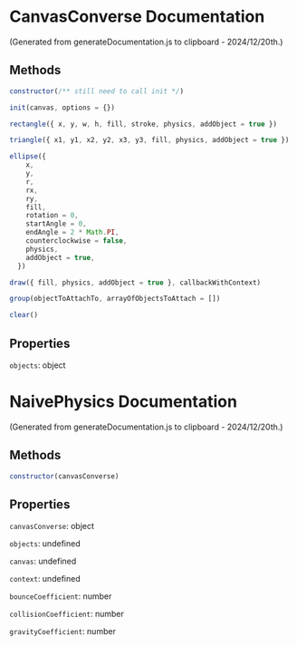 # CanvasConverse Documentation

(Generated from generateDocumentation.js to clipboard - 2024/12/20th.)

## Methods

```js
constructor(/** still need to call init */)
```

```js
init(canvas, options = {})
```

```js
rectangle({ x, y, w, h, fill, stroke, physics, addObject = true })
```

```js
triangle({ x1, y1, x2, y2, x3, y3, fill, physics, addObject = true })
```

```js
ellipse({
    x,
    y,
    r,
    rx,
    ry,
    fill,
    rotation = 0,
    startAngle = 0,
    endAngle = 2 * Math.PI,
    counterclockwise = false,
    physics,
    addObject = true,
  })
```

```js
draw({ fill, physics, addObject = true }, callbackWithContext)
```

```js
group(objectToAttachTo, arrayOfObjectsToAttach = [])
```

```js
clear()
```

## Properties

`objects`: object

# NaivePhysics Documentation

(Generated from generateDocumentation.js to clipboard - 2024/12/20th.)

## Methods

```js
constructor(canvasConverse)
```

## Properties

`canvasConverse`: object

`objects`: undefined

`canvas`: undefined

`context`: undefined

`bounceCoefficient`: number

`collisionCoefficient`: number

`gravityCoefficient`: number
